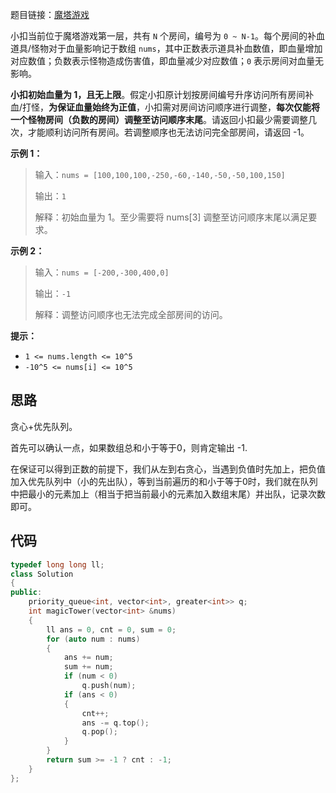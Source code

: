 题目链接：[魔塔游戏](https://leetcode-cn.com/problems/p0NxJO/)

小扣当前位于魔塔游戏第一层，共有 `N` 个房间，编号为 `0 ~ N-1`。每个房间的补血道具/怪物对于血量影响记于数组 `nums`，其中正数表示道具补血数值，即血量增加对应数值；负数表示怪物造成伤害值，即血量减少对应数值；`0` 表示房间对血量无影响。

**小扣初始血量为 1，且无上限**。假定小扣原计划按房间编号升序访问所有房间补血/打怪，**为保证血量始终为正值**，小扣需对房间访问顺序进行调整，**每次仅能将一个怪物房间（负数的房间）调整至访问顺序末尾**。请返回小扣最少需要调整几次，才能顺利访问所有房间。若调整顺序也无法访问完全部房间，请返回 -1。

**示例 1：**

> 输入：`nums = [100,100,100,-250,-60,-140,-50,-50,100,150]`
>
> 输出：`1`
>
> 解释：初始血量为 1。至少需要将 nums[3] 调整至访问顺序末尾以满足要求。

**示例 2：**

> 输入：`nums = [-200,-300,400,0]`
>
> 输出：`-1`
>
> 解释：调整访问顺序也无法完成全部房间的访问。

**提示：**

- `1 <= nums.length <= 10^5`
- `-10^5 <= nums[i] <= 10^5`

## 思路

贪心+优先队列。

首先可以确认一点，如果数组总和小于等于0，则肯定输出 -1.

在保证可以得到正数的前提下，我们从左到右贪心，当遇到负值时先加上，把负值加入优先队列中（小的先出队），等到当前遍历的和小于等于0时，我们就在队列中把最小的元素加上（相当于把当前最小的元素加入数组末尾）并出队，记录次数即可。

## 代码

```cpp
typedef long long ll;
class Solution
{
public:
    priority_queue<int, vector<int>, greater<int>> q;
    int magicTower(vector<int> &nums)
    {
        ll ans = 0, cnt = 0, sum = 0;
        for (auto num : nums)
        {
            ans += num;
            sum += num;
            if (num < 0)
                q.push(num);
            if (ans < 0)
            {
                cnt++;
                ans -= q.top();
                q.pop();
            }
        }
        return sum >= -1 ? cnt : -1;
    }
};
```

